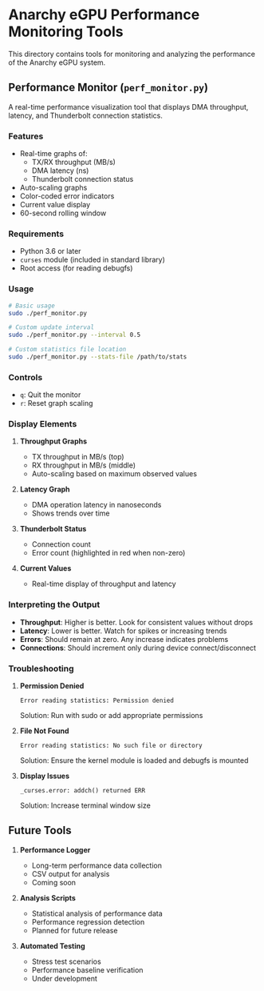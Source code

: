 # Anarchy eGPU Performance Monitoring Tools

This directory contains tools for monitoring and analyzing the performance of the Anarchy eGPU system.

## Performance Monitor (`perf_monitor.py`)

A real-time performance visualization tool that displays DMA throughput, latency, and Thunderbolt connection statistics.

### Features

- Real-time graphs of:
  - TX/RX throughput (MB/s)
  - DMA latency (ns)
  - Thunderbolt connection status
- Auto-scaling graphs
- Color-coded error indicators
- Current value display
- 60-second rolling window

### Requirements

- Python 3.6 or later
- `curses` module (included in standard library)
- Root access (for reading debugfs)

### Usage

```bash
# Basic usage
sudo ./perf_monitor.py

# Custom update interval
sudo ./perf_monitor.py --interval 0.5

# Custom statistics file location
sudo ./perf_monitor.py --stats-file /path/to/stats
```

### Controls

- `q`: Quit the monitor
- `r`: Reset graph scaling

### Display Elements

1. **Throughput Graphs**
   - TX throughput in MB/s (top)
   - RX throughput in MB/s (middle)
   - Auto-scaling based on maximum observed values

2. **Latency Graph**
   - DMA operation latency in nanoseconds
   - Shows trends over time

3. **Thunderbolt Status**
   - Connection count
   - Error count (highlighted in red when non-zero)

4. **Current Values**
   - Real-time display of throughput and latency

### Interpreting the Output

- **Throughput**: Higher is better. Look for consistent values without drops
- **Latency**: Lower is better. Watch for spikes or increasing trends
- **Errors**: Should remain at zero. Any increase indicates problems
- **Connections**: Should increment only during device connect/disconnect

### Troubleshooting

1. **Permission Denied**
   ```
   Error reading statistics: Permission denied
   ```
   Solution: Run with sudo or add appropriate permissions

2. **File Not Found**
   ```
   Error reading statistics: No such file or directory
   ```
   Solution: Ensure the kernel module is loaded and debugfs is mounted

3. **Display Issues**
   ```
   _curses.error: addch() returned ERR
   ```
   Solution: Increase terminal window size

## Future Tools

1. **Performance Logger**
   - Long-term performance data collection
   - CSV output for analysis
   - Coming soon

2. **Analysis Scripts**
   - Statistical analysis of performance data
   - Performance regression detection
   - Planned for future release

3. **Automated Testing**
   - Stress test scenarios
   - Performance baseline verification
   - Under development 